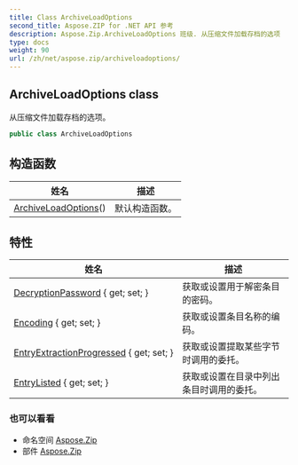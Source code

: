 ```yaml
---
title: Class ArchiveLoadOptions
second_title: Aspose.ZIP for .NET API 参考
description: Aspose.Zip.ArchiveLoadOptions 班级. 从压缩文件加载存档的选项
type: docs
weight: 90
url: /zh/net/aspose.zip/archiveloadoptions/
---
```

## ArchiveLoadOptions class

从压缩文件加载存档的选项。

```csharp
public class ArchiveLoadOptions
```

## 构造函数

| 姓名 | 描述 |
| --- | --- |
| [ArchiveLoadOptions](archiveloadoptions/)() | 默认构造函数。 |

## 特性

| 姓名 | 描述 |
| --- | --- |
| [DecryptionPassword](../../aspose.zip/archiveloadoptions/decryptionpassword/) { get; set; } | 获取或设置用于解密条目的密码。 |
| [Encoding](../../aspose.zip/archiveloadoptions/encoding/) { get; set; } | 获取或设置条目名称的编码。 |
| [EntryExtractionProgressed](../../aspose.zip/archiveloadoptions/entryextractionprogressed/) { get; set; } | 获取或设置提取某些字节时调用的委托。 |
| [EntryListed](../../aspose.zip/archiveloadoptions/entrylisted/) { get; set; } | 获取或设置在目录中列出条目时调用的委托。 |

### 也可以看看

* 命名空间 [Aspose.Zip](../../aspose.zip/)
* 部件 [Aspose.Zip](../../)


